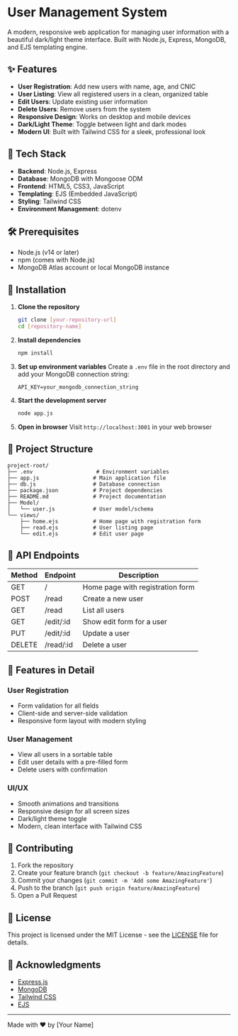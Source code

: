 # User Management System

A modern, responsive web application for managing user information with a beautiful dark/light theme interface. Built with Node.js, Express, MongoDB, and EJS templating engine.

## ✨ Features

- **User Registration**: Add new users with name, age, and CNIC
- **User Listing**: View all registered users in a clean, organized table
- **Edit Users**: Update existing user information
- **Delete Users**: Remove users from the system
- **Responsive Design**: Works on desktop and mobile devices
- **Dark/Light Theme**: Toggle between light and dark modes
- **Modern UI**: Built with Tailwind CSS for a sleek, professional look

## 🚀 Tech Stack

- **Backend**: Node.js, Express
- **Database**: MongoDB with Mongoose ODM
- **Frontend**: HTML5, CSS3, JavaScript
- **Templating**: EJS (Embedded JavaScript)
- **Styling**: Tailwind CSS
- **Environment Management**: dotenv

## 🛠️ Prerequisites

- Node.js (v14 or later)
- npm (comes with Node.js)
- MongoDB Atlas account or local MongoDB instance

## 🚀 Installation

1. **Clone the repository**
   ```bash
   git clone [your-repository-url]
   cd [repository-name]
   ```

2. **Install dependencies**
   ```bash
   npm install
   ```

3. **Set up environment variables**
   Create a `.env` file in the root directory and add your MongoDB connection string:
   ```
   API_KEY=your_mongodb_connection_string
   ```

4. **Start the development server**
   ```bash
   node app.js
   ```

5. **Open in browser**
   Visit `http://localhost:3001` in your web browser

## 📂 Project Structure

```
project-root/
├── .env                    # Environment variables
├── app.js                 # Main application file
├── db.js                  # Database connection
├── package.json           # Project dependencies
├── README.md              # Project documentation
├── Model/
│   └── user.js            # User model/schema
└── views/
    ├── home.ejs           # Home page with registration form
    ├── read.ejs           # User listing page
    └── edit.ejs           # Edit user page
```

## 🔧 API Endpoints

| Method | Endpoint    | Description                     |
|--------|-------------|---------------------------------|
| GET    | /           | Home page with registration form |
| POST   | /read       | Create a new user               |
| GET    | /read       | List all users                  |
| GET    | /edit/:id   | Show edit form for a user       |
| PUT    | /edit/:id   | Update a user                   |
| DELETE | /read/:id   | Delete a user                   |

## 🎨 Features in Detail

### User Registration
- Form validation for all fields
- Client-side and server-side validation
- Responsive form layout with modern styling

### User Management
- View all users in a sortable table
- Edit user details with a pre-filled form
- Delete users with confirmation

### UI/UX
- Smooth animations and transitions
- Responsive design for all screen sizes
- Dark/light theme toggle
- Modern, clean interface with Tailwind CSS

## 🤝 Contributing

1. Fork the repository
2. Create your feature branch (`git checkout -b feature/AmazingFeature`)
3. Commit your changes (`git commit -m 'Add some AmazingFeature'`)
4. Push to the branch (`git push origin feature/AmazingFeature`)
5. Open a Pull Request

## 📝 License

This project is licensed under the MIT License - see the [LICENSE](LICENSE) file for details.

## 🙏 Acknowledgments

- [Express.js](https://expressjs.com/)
- [MongoDB](https://www.mongodb.com/)
- [Tailwind CSS](https://tailwindcss.com/)
- [EJS](https://ejs.co/)

---

Made with ❤️ by [Your Name]